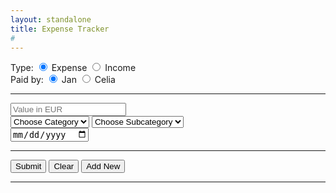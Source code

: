 ```yaml
---
layout: standalone
title: Expense Tracker
# 
---
```



	

<script type="text/javascript">
  var subcategory = {
    Food: ["Groceries","Eating Out","Alcohol"],
	Purchases: ["Books","Clothes","Grooming","Electronica","Software","Household","Hobby","Office","Gifts","Other"],
	Transportation: ["Local Transport","Flights","Distance Transport","Bicycle", "Car", "Taxi"],
	Entertainment: ["Cinema","Theatre","Concert","Museum","Others"],
	Travel: ["Accommodation","Flights","Souvenirs","Other"],
	Fixed: ["Mobile Phone","Rent","Utilities", "Subscriptions", "Insurance"],
	Others: ["Charity","Lending","Mediacl","Incidental Expenses", "Other"]
    }
  function makeSubmenu(value) {
    if(value.length==0) document.getElementById("categorySelect").innerHTML = "<option></option>";
    else {
      var citiesOptions = "";
      for(categoryId in subcategory[value]) {
        citiesOptions+="<option>"+subcategory[value][categoryId]+"</option>";
      }
    document.getElementById("categorySelect").innerHTML = citiesOptions;
    }
  }
  function displaySelected() { 
    var country = document.getElementById("category").value;
    var city = document.getElementById("categorySelect").value;
    alert(country+"\n"+city);
  }
  function resetSelection() {
    document.getElementById("category").selectedIndex = 0;
    document.getElementById("categorySelect").selectedIndex = 0;
  }
</script>

<FORM id="myForm" action="https://script.google.com/macros/s/AKfycbxpE4LM1f_-t8h1Zd-WWl4UXNCLirSi55lWxlcWeACqlCvGLBak/exec">
  Type: 
    <input type="radio" name="type" value="Expense" checked> Expense
    <input type="radio" name="type" value="Income"> Income
  <br>
  Paid by: 
    <input type="radio" name="paid_by" value="Jan" checked> Jan
    <input type="radio" name="paid_by" value="Celia"> Celia
  <br>
  <hr>  
    <input type="number" name="value" min="0" step="0.01" placeholder="Value in EUR" required> 
  <br>
    <select id="category" name="category" size="1" onchange="makeSubmenu(this.value)">
	  <option value="" disabled selected>Choose Category</option>
	  <option>Food</option>
	  <option>Purchases</option>
	  <option>Transportation</option>
	  <option>Entertainment</option>
	  <option>Travel</option>
	  <option>Fixed</option>
	  <option>Others</option>
    </select>
    <select id="categorySelect" name="subcategory" size="1" >
      <option value="" disabled selected>Choose Subcategory</option>
	  <option></option>
    </select>
  <br>
    <input type="date" name="date">
  <br>
  <hr>
  <input type="submit" id="mySubmit" value="Submit">  
  <input type="reset" value="Clear">
  <INPUT TYPE="button" onClick="history.go(0)" VALUE="Add New">
  <hr>
</FORM>

<p><span id="myConf"></span></p>


<script src="//ajax.googleapis.com/ajax/libs/jquery/1.9.1/jquery.min.js"></script>

<script type="text/javascript">
$(document).ready(function(){
    // References:
    var $form = $('#myForm');
    var $conf = $('#myConf');
    var $subm = $('#mySubmit');
    var $impt = $form.find(':input').not(':button, :submit, :reset, :hidden');
 // Submit function:
    $form.submit(function(){
        $.post($(this).attr('action'), $(this).serialize(), function(response){
      // On success, clear all inputs;
            $impt.val('').attr('value','').removeAttr('checked').removeAttr('selected');
   // Write a confirmation message:
            $conf.html("Submitted!");
   // Disable the submit button:
            $subm.prop('disabled', true);
        },'json');
        return false;
    });
});
</script>




